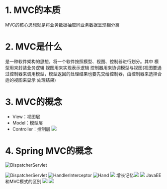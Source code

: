 # 1. MVC的本质
MVC的核心思想就是将业务数据抽取同业务数据呈现相分离
# 2. MVC是什么
是一种软件架构的思想，将一个软件按照模型、视图、控制器进行划分。其中
模型用来封装业务逻辑
视图用来实现表示逻辑
控制器用来协调模型与视图(视图要通过控制器来调用模型，模型返回的处理结果也要先交给控制器，由控制器来选择合适的视图来显示 处理结果)
# 3. MVC的概念
- View：视图层
- Model：模型层
- Controller：控制层
![](_v_images/_1531797535_14219.png)

# 4. Spring MVC的概念
![DispatcherServlet](_v_images/_dispatcher_1531797636_17068.png)

![DispatcherServlet](_v_images/_dispatcher_1531797664_7761.png)
![HandlerInterceptor](_v_images/_handlerint_1531797697_12727.png)
![Hand](_v_images/_hand_1531797731_27699.png)
![](_v_images/_1531797907_9730.png)
增长记忆![](_v_images/_1531797922_19037.png)
![](_v_images/_1531797930_30834.png)
JavaEE和MVC模式的区别
![](_v_images/_1532508979_27158.png)
![](_v_images/_1532508861_23513.png)
